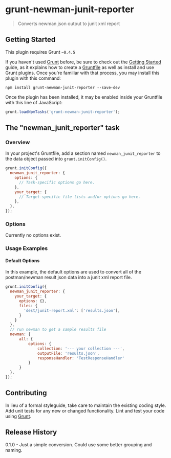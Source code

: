 # grunt-newman-junit-reporter

> Converts newman json output to junit xml report

## Getting Started
This plugin requires Grunt `~0.4.5`

If you haven't used [Grunt](http://gruntjs.com/) before, be sure to check out the [Getting Started](http://gruntjs.com/getting-started) guide, as it explains how to create a [Gruntfile](http://gruntjs.com/sample-gruntfile) as well as install and use Grunt plugins. Once you're familiar with that process, you may install this plugin with this command:

```shell
npm install grunt-newman-junit-reporter --save-dev
```

Once the plugin has been installed, it may be enabled inside your Gruntfile with this line of JavaScript:

```js
grunt.loadNpmTasks('grunt-newman-junit-reporter');
```

## The "newman_junit_reporter" task

### Overview
In your project's Gruntfile, add a section named `newman_junit_reporter` to the data object passed into `grunt.initConfig()`.

```js
grunt.initConfig({
  newman_junit_reporter: {
    options: {
      // Task-specific options go here.
    },
    your_target: {
      // Target-specific file lists and/or options go here.
    },
  },
});
```

### Options

Currently no options exist.

### Usage Examples

#### Default Options
In this example, the default options are used to convert all of the postman/newman result json data into a junit xml report file.

```js
grunt.initConfig({
  newman_junit_reporter: {
    your_target: {
      options: {},
      files: {
        'dest/junit-report.xml': ['results.json'],
      }
    }
  },
  // run newman to get a sample results file
  newman: {
      all: {
          options: {
              collection: '--- your collection ---',
              outputFile: 'results.json',
              responseHandler: 'TestResponseHandler'
          }
      }
  },
});
```

## Contributing
In lieu of a formal styleguide, take care to maintain the existing coding style. Add unit tests for any new or changed functionality. Lint and test your code using [Grunt](http://gruntjs.com/).

## Release History
0.1.0 - Just a simple conversion.  Could use some better grouping and naming.
